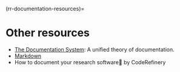 (rr-documentation-resources)=
# Other resources

- [The Documentation System](https://docs.divio.com/documentation-system/): A unified theory of documentation.
- [Markdown](https://daringfireball.net/projects/markdown/)
- How to document your research software[](https://coderefinery.github.io/documentation/#how-to-document-your-research-software) by CodeRefinery
